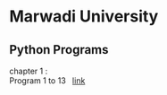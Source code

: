 <h1 align:"center">Marwadi University</h1>
<h2>Python Programs</h2>

chapter 1 : 
<br>
Program 1 to 13 &nbsp;
[link](https://github.com/jay-sitapara/mu_code/blob/main/Python/1_13.py)
